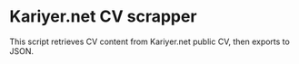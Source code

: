 # Kariyer.net CV scrapper

This script retrieves CV content from Kariyer.net public CV, then exports to JSON.
